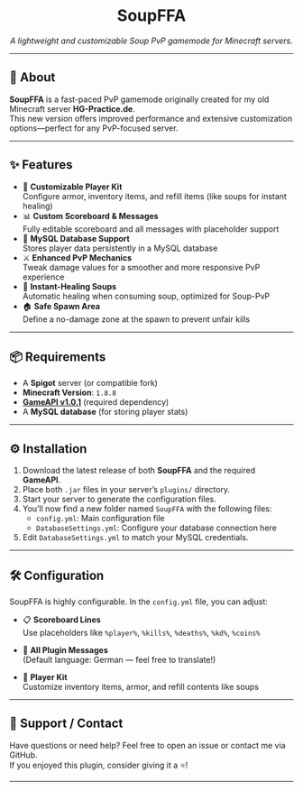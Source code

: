 <h1 align="center">SoupFFA</h1>
<p align="center"><em>A lightweight and customizable Soup PvP gamemode for Minecraft servers.</em></p>

---

## 🧾 About

**SoupFFA** is a fast-paced PvP gamemode originally created for my old Minecraft server **HG-Practice.de**.  
This new version offers improved performance and extensive customization options—perfect for any PvP-focused server.

---

## ✨ Features

- 🔧 **Customizable Player Kit**  
  Configure armor, inventory items, and refill items (like soups for instant healing)
- 📊 **Custom Scoreboard & Messages**  
  Fully editable scoreboard and all messages with placeholder support
- 💾 **MySQL Database Support**  
  Stores player data persistently in a MySQL database
- ⚔️ **Enhanced PvP Mechanics**  
  Tweak damage values for a smoother and more responsive PvP experience
- 🥣 **Instant-Healing Soups**  
  Automatic healing when consuming soup, optimized for Soup-PvP
- 🏠 **Safe Spawn Area**  
  Define a no-damage zone at the spawn to prevent unfair kills

---

## 📦 Requirements

- A **Spigot** server (or compatible fork)
- **Minecraft Version**: `1.8.8`
- [**GameAPI v1.0.1**](https://github.com/Creepercraft206/HGP-GameAPI/releases/tag/v.1.0.1) (required dependency)
- A **MySQL database** (for storing player stats)

---

## ⚙️ Installation

1. Download the latest release of both **SoupFFA** and the required **GameAPI**.
2. Place both `.jar` files in your server’s `plugins/` directory.
3. Start your server to generate the configuration files.
4. You’ll now find a new folder named `SoupFFA` with the following files:
    - `config.yml`: Main configuration file
    - `DatabaseSettings.yml`: Configure your database connection here
5. Edit `DatabaseSettings.yml` to match your MySQL credentials.

---

## 🛠️ Configuration

SoupFFA is highly configurable. In the `config.yml` file, you can adjust:

- 📋 **Scoreboard Lines**  
  Use placeholders like `%player%`, `%kills%`, `%deaths%`, `%kd%`, `%coins%`

- 💬 **All Plugin Messages**  
  (Default language: German — feel free to translate!)

- 🧰 **Player Kit**  
  Customize inventory items, armor, and refill contents like soups

---

## 💬 Support / Contact

Have questions or need help? Feel free to open an issue or contact me via GitHub.  
If you enjoyed this plugin, consider giving it a ⭐️!

---
